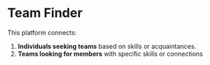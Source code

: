 # Team Finder

This platform connects:

1. **Individuals seeking teams** based on skills or acquaintances.
2. **Teams looking for members** with specific skills or connections
